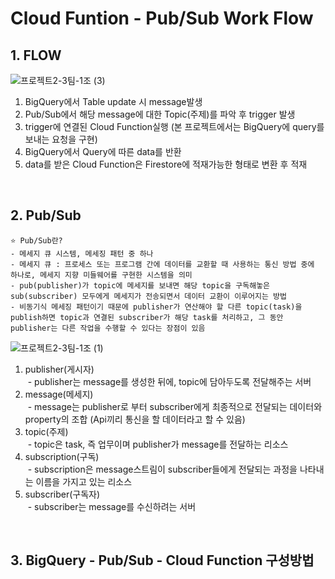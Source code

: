# Cloud Funtion - Pub/Sub Work Flow

## 1. FLOW

![프로젝트2-3팀-1조 (3)](https://github.com/data-dev-course/project2-team1/assets/57780594/3bbc305e-4574-48c6-bea3-a47dc8b92941)


1. BigQuery에서 Table update 시 message발생
2. Pub/Sub에서 해당 message에 대한 Topic(주제)를 파악 후 trigger 발생
3. trigger에 연결된 Cloud Function실행 (본 프로젝트에서는 BigQuery에 query를 보내는 요청을 구현)
4. BigQuery에서 Query에 따른 data를 반환
5. data를 받은 Cloud Function은 Firestore에 적재가능한 형태로 변환 후 적재

<br>

## 2. Pub/Sub
    ⭐️ Pub/Sub란?
    - 메세지 큐 시스템, 메세징 패턴 중 하나
    - 메세지 큐 : 프로세스 또는 프로그램 간에 데이터를 교환할 때 사용하는 통신 방법 중에 하나로, 메세지 지향 미들웨어를 구현한 시스템을 의미
    - pub(publisher)가 topic에 메세지를 보내면 해당 topic을 구독해놓은 sub(subscriber) 모두에게 메세지가 전송되면서 데이터 교환이 이루어지는 방법
    - 비동기식 메세징 패턴이기 때문에 publisher가 연산해야 할 다른 topic(task)을 publish하면 topic과 연결된 subscriber가 해당 task를 처리하고, 그 동안 publisher는 다른 작업을 수행할 수 있다는 장점이 있음

![프로젝트2-3팀-1조 (1)](https://github.com/data-dev-course/project2-team1/assets/57780594/c1b1f7a9-ee31-41a5-9575-7cc771acb0ac)
1. publisher(게시자)
<br> &nbsp;- publisher는 message를 생성한 뒤에, topic에 담아두도록 전달해주는 서버
2. message(메세지)
<br> &nbsp;- message는 publisher로 부터 subscriber에게 최종적으로 전달되는 데이터와 property의 조합 (Api끼리 통신을 할 데이터라고 할 수 있음)
3. topic(주제)
<br> &nbsp;- topic은 task, 즉 업무이며 publisher가 message를 전달하는 리소스
4. subscription(구독)
<br> &nbsp;- subscription은 message스트림이 subscriber들에게 전달되는 과정을 나타내는 이름을 가지고 있는 리소스 
5. subscriber(구독자)
<br> &nbsp;- subscriber는 message를 수신하려는 서버

<br>

## 3. BigQuery - Pub/Sub - Cloud Function 구성방법

